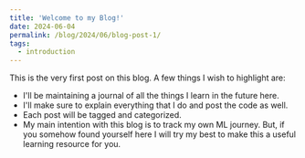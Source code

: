 ```yaml
---
title: 'Welcome to my Blog!'
date: 2024-06-04
permalink: /blog/2024/06/blog-post-1/
tags:
  - introduction
---
```


This is the very first post on this blog. A few things I wish to highlight are:
- I'll be maintaining a journal of all the things I learn in the future here.
- I'll make sure to explain everything that I do and post the code as well.
- Each post will be tagged and categorized.
- My main intention with this blog is to track my own ML journey. But, if you somehow found yourself here I will try my best to make this a useful learning resource for you.
